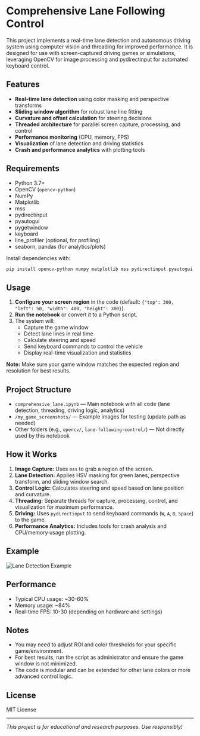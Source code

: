 # Comprehensive Lane Following Control

This project implements a real-time lane detection and autonomous driving system using computer vision and threading for improved performance. It is designed for use with screen-captured driving games or simulations, leveraging OpenCV for image processing and pydirectinput for automated keyboard control.

## Features

- **Real-time lane detection** using color masking and perspective transforms
- **Sliding window algorithm** for robust lane line fitting
- **Curvature and offset calculation** for steering decisions
- **Threaded architecture** for parallel screen capture, processing, and control
- **Performance monitoring** (CPU, memory, FPS)
- **Visualization** of lane detection and driving statistics
- **Crash and performance analytics** with plotting tools

## Requirements

- Python 3.7+
- OpenCV (`opencv-python`)
- NumPy
- Matplotlib
- mss
- pydirectinput
- pyautogui
- pygetwindow
- keyboard
- line_profiler (optional, for profiling)
- seaborn, pandas (for analytics/plots)

Install dependencies with:

```sh
pip install opencv-python numpy matplotlib mss pydirectinput pyautogui pygetwindow keyboard line_profiler seaborn pandas
```

## Usage

1. **Configure your screen region** in the code (default: `{"top": 300, "left": 50, "width": 400, "height": 300}`).
2. **Run the notebook** or convert it to a Python script.
3. The system will:
    - Capture the game window
    - Detect lane lines in real time
    - Calculate steering and speed
    - Send keyboard commands to control the vehicle
    - Display real-time visualization and statistics

**Note:** Make sure your game window matches the expected region and resolution for best results.

## Project Structure

- `comprehensive_lane.ipynb` — Main notebook with all code (lane detection, threading, driving logic, analytics)
- `/my_game_screenshots/` — Example images for testing (update path as needed)
- Other folders (e.g., `opencv/`, `lane-following-control/`) — Not directly used by this notebook

## How it Works

1. **Image Capture:** Uses `mss` to grab a region of the screen.
2. **Lane Detection:** Applies HSV masking for green lanes, perspective transform, and sliding window search.
3. **Control Logic:** Calculates steering and speed based on lane position and curvature.
4. **Threading:** Separate threads for capture, processing, control, and visualization for maximum performance.
5. **Driving:** Uses `pydirectinput` to send keyboard commands (`W`, `A`, `D`, `Space`) to the game.
6. **Performance Analytics:** Includes tools for crash analysis and CPU/memory usage plotting.

## Example

![Lane Detection Example](example_lane_detection.png)

## Performance

- Typical CPU usage: ~30-60%
- Memory usage: ~84%
- Real-time FPS: 10-30 (depending on hardware and settings)

## Notes

- You may need to adjust ROI and color thresholds for your specific game/environment.
- For best results, run the script as administrator and ensure the game window is not minimized.
- The code is modular and can be extended for other lane colors or more advanced control logic.

## License

MIT License

---

*This project is for educational and research purposes. Use responsibly!*
